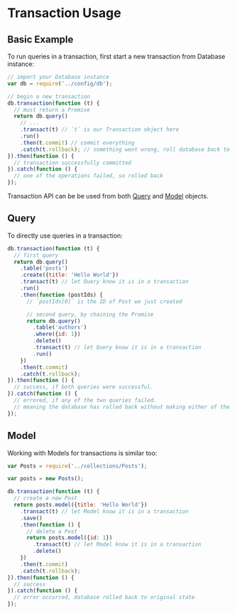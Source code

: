 # Transaction Usage

## Basic Example

To run queries in a transaction, first start a new transaction from Database instance:

```js
// import your Database instance
var db = require('../config/db');

// begin a new transaction
db.transaction(function (t) {
  // must return a Promise
  return db.query()
    // ...
    .transact(t) // `t` is our Transaction object here
    .run()
    .then(t.commit) // commit everything
    .catch(t.rollback); // something went wrong, roll database back to original state
}).then(function () {
  // transaction successfully committed
}).catch(function () {
  // one of the operations failed, so rolled back
});
```

Transaction API can be be used from both [Query](../query) and [Model](../model) objects.

## Query

To directly use queries in a transaction:

```js
db.transaction(function (t) {
  // first query
  return db.query()
    .table('posts')
    .create({title: 'Hello World'})
    .transact(t) // let Query know it is in a transaction
    .run()
    .then(function (postIds) {
      // `postIds[0]` is the ID of Post we just created

      // second query, by chaining the Promise
      return db.query()
        .table('authors')
        .where({id: 1})
        .delete()
        .transact(t) // let Query know it is in a transaction
        .run()
    })
    .then(t.commit)
    .catch(t.rollback);
}).then(function () {
  // success, if both queries were successful.
}).catch(function () {
  // errored, if any of the two queries failed.
  // meaning the database has rolled back without making either of the changes
});
```

## Model

Working with Models for transactions is similar too:

```js
var Posts = require('../collections/Posts');

var posts = new Posts();

db.transaction(function (t) {
  // create a new Post
  return posts.model({title: 'Hello World'})
    .transact(t) // let Model know it is in a transaction
    .save()
    .then(function () {
      // delete a Post
      return posts.model({id: 1})
        .transact(t) // let Model know it is in a transaction
        .delete()
    })
    .then(t.commit)
    .catch(t.rollback);
}).then(function () {
  // success
}).catch(function () {
  // error occurred, database rolled back to original state
});
```
